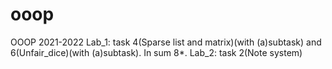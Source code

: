 # ooop
OOOP 2021-2022
 Lab_1: task 4(Sparse list and matrix)(with (a)subtask) and 6(Unfair_dice)(with (a)subtask). In sum 8*.
 Lab_2: task 2(Note system)